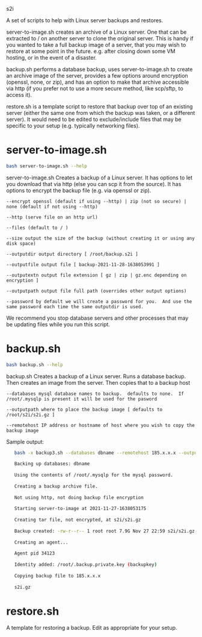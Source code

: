  s2i

A set of scripts to help with Linux server backups and restores.

server-to-image.sh creates an archive of a Linux server.  One that can be extracted to / on another server to clone the original server.  This is handy if you wanted to take a full backup image of a server, that you may wish to restore at some point in the future.  e.g. after closing down some VM hosting, or in the event of a disaster.

backup.sh performs a database backup, uses server-to-image.sh to create an archive image of the server, provides a few options around encryption (openssl, none, or zip), and has an option to make that archive accessible via http (if you prefer not to use a more secure method, like scp/sftp, to access it).

restore.sh is a template script to restore that backup over top of an existing server (either the same one from which the backup was taken, or a different server).  It would need to be edited to exclude/include files that may be specific to your setup (e.g. typically networking files).

# server-to-image.sh

```bash
bash server-to-image.sh --help
```
 
server-to-image.sh Creates a backup of a Linux server.  It has options to let you download that via http (else you can scp it from the source).  It has options to encrypt the backup file (e.g. via openssl or zip).
  
    --encrypt openssl (default if using --http) | zip (not so secure) | none (default if not using --http)
    
    --http (serve file on an http url)
    
    --files (default to / )
    
    --size output the size of the backup (without creating it or using any disk space)
    
    --outputdir output directory [ /root/backup.s2i ]
    
    --outputfile output file [ backup-2021-11-28-1638053991 ]
    
    --outputextn output file extension [ gz | zip | gz.enc depending on encryption ]
    
    --outputpath output file full path (overrides other output options)
    
    --password by default we will create a password for you.  And use the 
    same password each time the same outputdir is used.
  
We recommend you stop database servers and other processes that may be updating files while you run this script.
  
# backup.sh
 
 ```bash
 bash backup.sh --help
 ```
 
backup.sh Creates a backup of a Linux server.  Runs a database backup.  Then creates an image from the server.  Then copies that to a backup host
  
    --databases mysql database names to backup.  defaults to none.  If /root/.mysqlp is present it will be used for the pasword
    
    --outputpath where to place the backup image [ defaults to /root/s2i/s2i.gz ]
    
    --remotehost IP address or hostname of host where you wish to copy the backup image

Sample output:

```bash
   bash -x backup3.sh --databases dbname --remotehost 185.x.x.x --outputpath s2i/s2i.gz 
   
   Backing up databases: dbname
   
   Using the contents of /root/.mysqlp for the mysql password.
   
   Creating a backup archive file.
   
   Not using http, not doing backup file encryption
   
   Starting server-to-image at 2021-11-27-1638053175
   
   Creating tar file, not encrypted, at s2i/s2i.gz
   
   Backup created: -rw-r--r-- 1 root root 7.9G Nov 27 22:59 s2i/s2i.gz
   
   Creating an agent...
   
   Agent pid 34123
   
   Identity added: /root/.backup.private.key (backupkey)
   
   Copying backup file to 185.x.x.x
   
   s2i.gz                                                                                         100% 8073MB   7.5MB/s   18:02    
```

# restore.sh
A template for restoring a backup.  Edit as appropriate for your setup.
